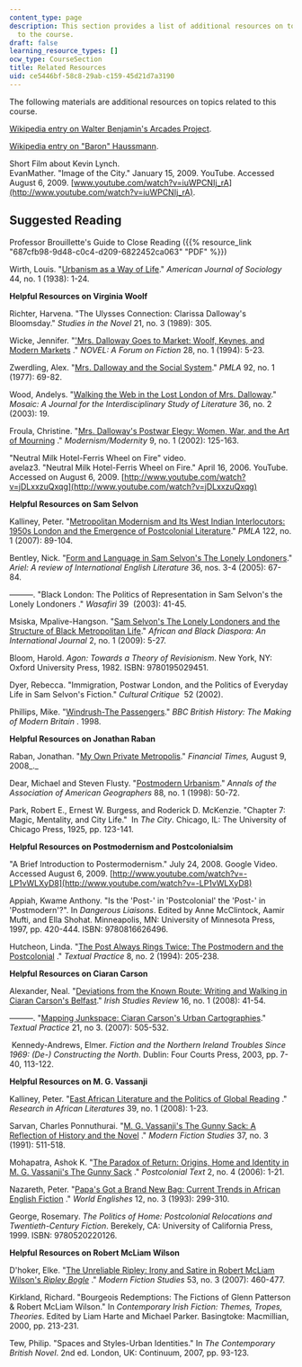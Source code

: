 ```yaml
---
content_type: page
description: This section provides a list of additional resources on topics related
  to the course.
draft: false
learning_resource_types: []
ocw_type: CourseSection
title: Related Resources
uid: ce5446bf-58c8-29ab-c159-45d21d7a3190
---
```

The following materials are additional resources on topics related to this course.

[Wikipedia entry on Walter Benjamin's Arcades Project](http://en.wikipedia.org/wiki/Arcades_Project).

[Wikipedia entry on "Baron" Haussmann](http://en.wikipedia.org/wiki/Baron_Haussmann).

Short Film about Kevin Lynch.   
EvanMather. "Image of the City." January 15, 2009. YouTube. Accessed August 6, 2009. [www.youtube.com/watch?v=iuWPCNIj_rA](http://www.youtube.com/watch?v=iuWPCNIj_rA).

## Suggested Reading

Professor Brouillette's Guide to Close Reading ({{% resource_link "687cfb98-9d48-c0c4-d209-6822452ca063" "PDF" %}})

Wirth, Louis. "[Urbanism as a Way of Life](http://www.jstor.org/pss/2768119)." *American Journal of Sociology* 44, no. 1 (1938): 1-24.

**Helpful Resources on Virginia Woolf**

Richter, Harvena. "The Ulysses Connection: Clarissa Dalloway's Bloomsday." *Studies in the Novel* 21, no. 3 (1989): 305.

Wicke, Jennifer. "['Mrs. Dalloway Goes to Market: Woolf, Keynes, and Modern Markets](http://www.jstor.org/stable/1345911) ." *NOVEL: A Forum on Fiction* 28, no. 1 (1994): 5-23.

Zwerdling, Alex. "[Mrs. Dalloway and the Social System](http://www.jstor.org/stable/461415?origin=JSTOR-pdf)." *PMLA* 92, no. 1 (1977): 69-82.

Wood, Andelys. "[Walking the Web in the Lost London of Mrs. Dalloway](https://www.jstor.org/stable/44029458)." *Mosaic: A Journal for the Interdisciplinary Study of Literature* 36, no. 2 (2003): 19.

Froula, Christine. "[Mrs. Dalloway's Postwar Elegy: Women, War, and the Art of Mourning](http://muse.jhu.edu/journals/modernism-modernity/v009/9.1froula.html) ." *Modernism/Modernity* 9, no. 1 (2002): 125-163.

"Neutral Milk Hotel-Ferris Wheel on Fire" video.   
avelaz3. "Neutral Milk Hotel-Ferris Wheel on Fire." April 16, 2006. YouTube. Accessed on August 6, 2009. [http://www.youtube.com/watch?v=jDLxxzuQxqg](http://www.youtube.com/watch?v=jDLxxzuQxqg)

**Helpful Resources on Sam Selvon**

Kalliney, Peter. "[Metropolitan Modernism and Its West Indian Interlocutors: 1950s London and the Emergence of Postcolonial Literature](http://www.mlajournals.org/doi/abs/10.1632/pmla.2007.122.1.89)." *PMLA* 122, no. 1 (2007): 89-104.

Bentley, Nick. "[Form and Language in Sam Selvon's The Lonely Londoners](https://journalhosting.ucalgary.ca/index.php/ariel/article/view/31481)." *Ariel: A review of International English Literature* 36, nos. 3-4 (2005): 67-84.

———. "Black London: The Politics of Representation in Sam Selvon's the Lonely Londoners ." *Wasafiri* 39  (2003): 41-45.

Msiska, Mpalive-Hangson. "[Sam Selvon's The Lonely Londoners and the Structure of Black Metropolitan Life](http://www.informaworld.com/smpp/content~db=all?content=10.1080/17528630802513417)." *African and Black Diaspora: An International Journal* 2, no. 1 (2009): 5-27.

Bloom, Harold. *Agon: Towards a Theory of Revisionism*. New York, NY: Oxford University Press, 1982. ISBN: 9780195029451.

Dyer, Rebecca. "Immigration, Postwar London, and the Politics of Everyday Life in Sam Selvon's Fiction." *Cultural Critique*  52 (2002).

Phillips, Mike. "[Windrush-The Passengers](http://www.bbc.co.uk/history/british/modern/windrush_01.shtml)." *BBC British History: The Making of Modern Britain* . 1998.

**Helpful Resources on Jonathan Raban**

Raban, Jonathan. "[My Own Private Metropolis](https://www.ft.com/content/247bc052-64dc-11dd-af61-0000779fd18c)." *Financial Times,* August 9, 2008\_.\_

Dear, Michael and Steven Flusty. "[Postmodern Urbanism](http://www.jstor.org/pss/2563976)." *Annals of the Association of American Geographers* 88, no. 1 (1998): 50-72.

Park, Robert E., Ernest W. Burgess, and Roderick D. McKenzie. "Chapter 7: Magic, Mentality, and City Life."  In *The City*. Chicago, IL: The University of Chicago Press, 1925, pp. 123-141.

**Helpful Resources on Postmodernism and Postcolonialsim**

"A Brief Introduction to Postermodernism." July 24, 2008. Google Video. Accessed August 6, 2009. [http://www.youtube.com/watch?v=-LP1vWLXyD8](http://www.youtube.com/watch?v=-LP1vWLXyD8)

Appiah, Kwame Anthony. "Is the 'Post-' in 'Postcolonial' the 'Post-' in 'Postmodern'?". In *Dangerous Liaisons*. Edited by Anne McClintock, Aamir Mufti, and Ella Shohat. Minneapolis, MN: University of Minnesota Press, 1997, pp. 420-444. ISBN: 9780816626496.

Hutcheon, Linda. "[The Post Always Rings Twice: The Postmodern and the Postcolonial](http://www.informaworld.com/smpp/content~db=all~content=a794597854) ." *Textual Practice* 8, no. 2 (1994): 205-238.

**Helpful Resources on Ciaran Carson**

Alexander, Neal. "[Deviations from the Known Route: Writing and Walking in Ciaran Carson's Belfast](http://www.informaworld.com/smpp/content~db=all?content=10.1080/09670880701788304)." *Irish Studies Review* 16, no. 1 (2008): 41-54.

———. "[Mapping Junkspace: Ciaran Carson's Urban Cartographies](http://www.informaworld.com/smpp/content~db=all?content=10.1080/09502360701529127)." *Textual Practice* 21, no 3. (2007): 505-532.

 Kennedy-Andrews, Elmer. *Fiction and the Northern Ireland Troubles Since 1969: (De-) Constructing the North*. Dublin: Four Courts Press, 2003, pp. 7-40, 113-122.

**Helpful Resources on M. G. Vassanji**

Kalliney, Peter. "[East African Literature and the Politics of Global Reading](http://muse.jhu.edu/journals/research_in_african_literatures/toc/ral39.1.html) ." *Research in African Literatures* 39, no. 1 (2008): 1-23.

Sarvan, Charles Ponnuthurai. "[M. G. Vassanji's The Gunny Sack: A Reflection of History and the Novel](http://muse.jhu.edu/journals/modern_fiction_studies/v037/37.3.sarvan.html) ." *Modern Fiction Studies* 37, no. 3 (1991): 511-518.

Mohapatra, Ashok K. "[The Paradox of Return: Origins, Home and Identity in M. G. Vassanji's The Gunny Sack](http://postcolonial.org/index.php/pct/article/view/523) ." *Postcolonial Text* 2, no. 4 (2006): 1-21.

Nazareth, Peter. "[Papa's Got a Brand New Bag: Current Trends in African English Fiction](https://onlinelibrary.wiley.com/doi/abs/10.1111/j.1467-971X.1993.tb00031.x) ." *World Englishes* 12, no. 3 (1993): 299-310.

George, Rosemary. *The Politics of Home: Postcolonial Relocations and Twentieth-Century Fiction*. Berekely, CA: University of California Press, 1999. ISBN: 9780520220126.

**Helpful Resources on Robert McLiam Wilson**

D'hoker, Elke. "[The Unreliable Ripley: Irony and Satire in Robert McLiam Wilson's *Ripley Bogle*](http://muse.jhu.edu/journals/modern_fiction_studies/v053/53.3dhoker.html) ." *Modern Fiction Studies* 53, no. 3 (2007): 460-477.

Kirkland, Richard. "Bourgeois Redemptions: The Fictions of Glenn Patterson & Robert McLiam Wilson." In *Contemporary Irish Fiction: Themes, Tropes, Theories*. Edited by Liam Harte and Michael Parker. Basingtoke: Macmillian, 2000, pp. 213-231.

Tew, Philip. "Spaces and Styles-Urban Identities." In *The Contemporary British Novel*. 2nd ed. London, UK: Continuum, 2007, pp. 93-123.